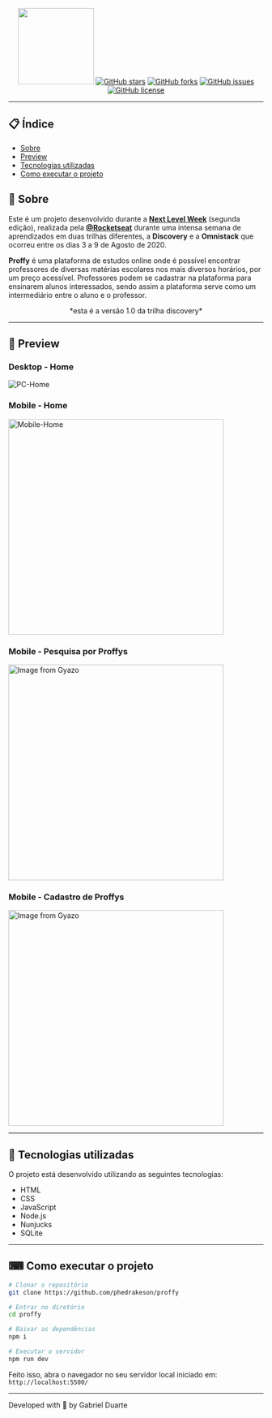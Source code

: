 <p align="center">
  <img src="https://ik.imagekit.io/capitao/Proffy/nlw2_6d7PvlHZ5.svg" width="150" >
<a href="https://github.com/phedrakeson/proffy/stargazers"><img alt="GitHub stars" src="https://img.shields.io/github/stars/phedrakeson/proffy?color=%238e44ad&style=flat-square"></a> <a href="https://github.com/phedrakeson/proffy/network"><img alt="GitHub forks" src="https://img.shields.io/github/forks/phedrakeson/proffy?color=%238e44ad&style=flat-square"></a> <a href="https://github.com/phedrakeson/proffy/issues"><img alt="GitHub issues" src="https://img.shields.io/github/issues/phedrakeson/proffy?color=%238e44ad&style=flat-square"></a> <a href="https://github.com/phedrakeson/proffy"><img alt="GitHub license" src="https://img.shields.io/github/license/phedrakeson/proffy?color=%238e44ad&style=flat-square"></a>
</p>

---

## 📋 Índice

- [Sobre](#-Sobre)
- [Preview](#-Preview)
- [Tecnologias utilizadas](#-Tecnologias-utilizadas)
- [Como executar o projeto](#-Como-executar-o-projeto)

## 📖 Sobre 

Este é um projeto desenvolvido durante a **[Next Level Week](https://nextlevelweek.com/)** (segunda edição), realizada pela **[@Rocketseat](https://github.com/Rocketseat)** durante uma intensa semana de aprendizados em duas trilhas diferentes, a **Discovery** e a **Omnistack** que ocorreu entre os dias 3 a 9 de Agosto de 2020.

**Proffy** é uma plataforma de estudos online onde é possível encontrar professores de diversas matérias escolares nos mais diversos horários, por um preço acessível.
Professores podem se cadastrar na plataforma para ensinarem alunos interessados, sendo assim a plataforma serve como um intermediário entre o aluno e o professor.

<p align="center">*esta é a versão 1.0 da trilha discovery*</p>

---

## 👀 Preview

<h3> Desktop - Home </h3>

<img src="https://i.imgur.com/LttOZYn.png" alt="PC-Home">

<h3> Mobile - Home </h3>

<img src="https://i.imgur.com/p7275R9.png" alt="Mobile-Home" width="425">

<h3> Mobile - Pesquisa por Proffys </h3>

<a href="https://gyazo.com/29a1f3ab47b527185f5a07c0865d4408"><img src="https://i.gyazo.com/29a1f3ab47b527185f5a07c0865d4408.gif" alt="Image from Gyazo" width="425"></a>

<h3> Mobile - Cadastro de Proffys </h3>

<a href="https://gyazo.com/0a811fa80f08c3111da14ffb1427d674"><img src="https://i.gyazo.com/0a811fa80f08c3111da14ffb1427d674.gif" alt="Image from Gyazo" width="425"/></a>

--- 

## 🚀 Tecnologias utilizadas

O projeto está desenvolvido utilizando as seguintes tecnologias:

- HTML
- CSS
- JavaScript
- Node.js
- Nunjucks
- SQLite 

--- 

## ⌨ Como executar o projeto

```bash
# Clonar o repositório
git clone https://github.com/phedrakeson/proffy

# Entrar no diretório
cd proffy

# Baixar as dependências
npm i

# Executar o servidor
npm run dev
```

Feito isso, abra o navegador no seu servidor local iniciado em: `http://localhost:5500/`

---


Developed with 💜 by Gabriel Duarte
